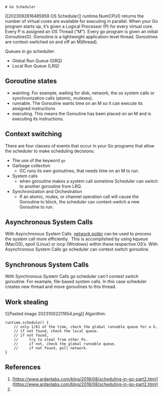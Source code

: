 	# Go Scheduler
[[2023092816485959 OS Scheduler]]
runtime.NumCPU() returns the number of virtual cores  are available for executing in parallel.
When your Go program starts up, it’s given a Logical Processor (P) for every virtual core.
Every P is assigned an OS Thread (“M”).
Every go program is given an initial Goroutine(G).
Goroutine is a lightweight application-level thread. Goroutines are context-switched on and off an M(thread).

Queues in go scheduller:
- Global Run Queue (GRQ)
- Local Run Queue (LRQ)
## Goroutine states
- wainting. For example, waiting for disk, network, the os system calls or synchronization calls (atomic, mutexes).
- runnable. The Goroutine wants time on an M so it can execute its assigned instructions
- executing. This means the Goroutine has been placed on an M and is executing its instructions.

## Context switching
There are four classes of events that occur in your Go programs that allow the scheduler to make scheduling decisions:
- The use of the keyword `go`
- Garbage collection
	- GC runs its own goroutines, that needs time on an M to run. 
- System calls
	- when goroutine makes a system call sometime Scheduler can switch to another goroutine from  LRQ. 
- Synchronization and Orchestration
	- If an atomic, mutex, or channel operation call will cause the Goroutine to block, the scheduler can context-switch a new Goroutine to run.
## Asynchronous System Calls
With Asynchronous System Calls  [network poller](https://golang.org/src/runtime/netpoll.go) can be used to process the system call more efficiently.  This is accomplished by using kqueue (MacOS), epoll (Linux) or iocp (Windows) within these respective OS’s.
With Asynchronous System Calls  go scheduler can context switch goroutine. 
## Synchronous System Calls
With Synchronous System Calls  go scheduler can't context switch goroutine. 
For example, file-based system calls. In this case scheduler creates new thread and move  goroutines to this thread.

## Work stealing
![[Pasted image 20231002211654.png]]
Algorithm:

```
runtime.schedule() {
    // only 1/61 of the time, check the global runnable queue for a G.
    // if not found, check the local queue.
    // if not found,
    //     try to steal from other Ps.
    //     if not, check the global runnable queue.
    //     if not found, poll network.
}
```
## References
1. [https://www.ardanlabs.com/blog/2018/08/scheduling-in-go-part2.html](https://www.ardanlabs.com/blog/2018/08/scheduling-in-go-part2.html)
2. 